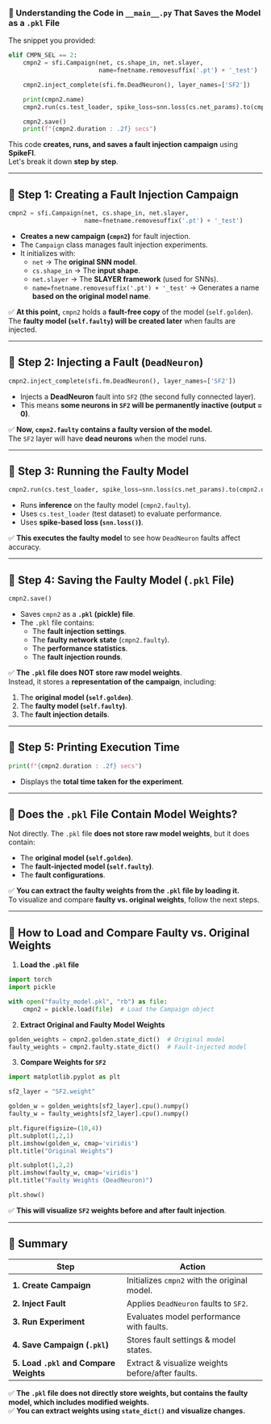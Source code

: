 ### **📌 Understanding the Code in `__main__.py` That Saves the Model as a `.pkl` File**  

The snippet you provided:  
```python
elif CMPN_SEL == 2:
    cmpn2 = sfi.Campaign(net, cs.shape_in, net.slayer,
                         name=fnetname.removesuffix('.pt') + '_test')

    cmpn2.inject_complete(sfi.fm.DeadNeuron(), layer_names=['SF2'])

    print(cmpn2.name)
    cmpn2.run(cs.test_loader, spike_loss=snn.loss(cs.net_params).to(cmpn2.device))

    cmpn2.save()
    print(f"{cmpn2.duration : .2f} secs")
```
This code **creates, runs, and saves a fault injection campaign** using **SpikeFI**.  
Let's break it down **step by step**.

---

## **🔹 Step 1: Creating a Fault Injection Campaign**
```python
cmpn2 = sfi.Campaign(net, cs.shape_in, net.slayer,
                     name=fnetname.removesuffix('.pt') + '_test')
```
- **Creates a new campaign (`cmpn2`)** for fault injection.  
- The `Campaign` class manages fault injection experiments.  
- It initializes with:
  - `net` → The **original SNN model**.
  - `cs.shape_in` → The **input shape**.
  - `net.slayer` → The **SLAYER framework** (used for SNNs).
  - `name=fnetname.removesuffix('.pt') + '_test'` → Generates a name **based on the original model name**.

✅ **At this point,** `cmpn2` holds a **fault-free copy** of the model (`self.golden`).  
The **faulty model (`self.faulty`) will be created later** when faults are injected.

---

## **🔹 Step 2: Injecting a Fault (`DeadNeuron`)**
```python
cmpn2.inject_complete(sfi.fm.DeadNeuron(), layer_names=['SF2'])
```
- Injects a **DeadNeuron** fault into `SF2` (the second fully connected layer).
- This means **some neurons in `SF2` will be permanently inactive (output = 0)**.

✅ **Now, `cmpn2.faulty` contains a faulty version of the model.**  
The `SF2` layer will have **dead neurons** when the model runs.

---

## **🔹 Step 3: Running the Faulty Model**
```python
cmpn2.run(cs.test_loader, spike_loss=snn.loss(cs.net_params).to(cmpn2.device))
```
- Runs **inference** on the faulty model (`cmpn2.faulty`).
- Uses `cs.test_loader` (test dataset) to evaluate performance.
- Uses **spike-based loss (`snn.loss()`)**.

✅ **This executes the faulty model** to see how `DeadNeuron` faults affect accuracy.

---

## **🔹 Step 4: Saving the Faulty Model (`.pkl` File)**
```python
cmpn2.save()
```
- Saves `cmpn2` as a **`.pkl` (pickle) file**.
- The `.pkl` file contains:
  - The **fault injection settings**.
  - The **faulty network state** (`cmpn2.faulty`).
  - The **performance statistics**.
  - The **fault injection rounds**.

✅ **The `.pkl` file does NOT store raw model weights**.  
Instead, it stores a **representation of the campaign**, including:
1. The **original model (`self.golden`)**.
2. The **faulty model (`self.faulty`)**.
3. The **fault injection details**.

---

## **🔹 Step 5: Printing Execution Time**
```python
print(f"{cmpn2.duration : .2f} secs")
```
- Displays the **total time taken for the experiment**.

---

## **🔹 Does the `.pkl` File Contain Model Weights?**
Not directly. The `.pkl` file **does not store raw model weights**, but it does contain:
- The **original model (`self.golden`)**.
- The **fault-injected model (`self.faulty`)**.
- The **fault configurations**.

✅ **You can extract the faulty weights from the `.pkl` file by loading it.**  
To visualize and compare **faulty vs. original weights**, follow the next steps.

---

## **📌 How to Load and Compare Faulty vs. Original Weights**
1. **Load the `.pkl` file**
```python
import torch
import pickle

with open("faulty_model.pkl", "rb") as file:
    cmpn2 = pickle.load(file)  # Load the Campaign object
```
2. **Extract Original and Faulty Model Weights**
```python
golden_weights = cmpn2.golden.state_dict()  # Original model
faulty_weights = cmpn2.faulty.state_dict()  # Fault-injected model
```
3. **Compare Weights for `SF2`**
```python
import matplotlib.pyplot as plt

sf2_layer = "SF2.weight"

golden_w = golden_weights[sf2_layer].cpu().numpy()
faulty_w = faulty_weights[sf2_layer].cpu().numpy()

plt.figure(figsize=(10,4))
plt.subplot(1,2,1)
plt.imshow(golden_w, cmap='viridis')
plt.title("Original Weights")

plt.subplot(1,2,2)
plt.imshow(faulty_w, cmap='viridis')
plt.title("Faulty Weights (DeadNeuron)")

plt.show()
```
✅ **This will visualize `SF2` weights before and after fault injection**.

---

## **🔹 Summary**
| Step | Action |
|------|--------|
| **1. Create Campaign** | Initializes `cmpn2` with the original model. |
| **2. Inject Fault** | Applies `DeadNeuron` faults to `SF2`. |
| **3. Run Experiment** | Evaluates model performance with faults. |
| **4. Save Campaign (`.pkl`)** | Stores fault settings & model states. |
| **5. Load `.pkl` and Compare Weights** | Extract & visualize weights before/after faults. |

✅ **The `.pkl` file does not directly store weights, but contains the faulty model, which includes modified weights.**  
✅ **You can extract weights using `state_dict()` and visualize changes.**  
